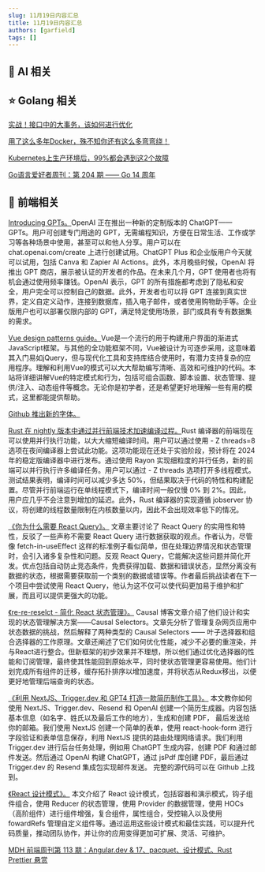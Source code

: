 ```yaml
---
slug: 11月19日内容汇总
title: 11月19日内容汇总
authors: [garfield]
tags: []
---
```


## 🌟 AI 相关



## ⭐️ Golang 相关

[实战！接口中的大事务，该如何进行优化](https://mp.weixin.qq.com/s/pLMVzx06h1ZMTfF8YOJVJQ)

[用了这么多年Docker，殊不知你还有这么多弯弯绕！](https://mp.weixin.qq.com/s/zptQWV-iqrhEU1U4UFTqrg)

[Kubernetes上生产环境后，99%都会遇到这2个故障](https://mp.weixin.qq.com/s/2v5xS_FQI0HQLCkCzn_waA)

[Go语言爱好者周刊：第 204 期 —— Go 14 周年](https://mp.weixin.qq.com/s/KCxwi4FBBrS4r6_kDNi9QA)

## 📒 前端相关

[Introducing GPTs。](https://openai.com/blog/introducing-gpts)OpenAI 正在推出一种新的定制版本的 ChatGPT—— GPTs。用户可创建专门用途的 GPT，无需编程知识，方便在日常生活、工作或学习等各种场景中使用，甚至可以和他人分享。用户可以在 chat.openai.com/create 上进行创建试用。ChatGPT Plus 和企业版用户今天就可以试用，包括 Canva 和 Zapier AI Actions。此外，本月晚些时候，OpenAI 将推出 GPT 商店，展示被认证的开发者的作品。在未来几个月，GPT 使用者也将有机会通过使用频率赚钱。OpenAI 表示，GPT 的所有措施都考虑到了隐私和安全，用户完全可以控制自己的数据。此外，开发者也可以将 GPT 连接到真实世界，定义自定义动作，连接到数据库，插入电子邮件，或者使用购物助手等。企业版用户也可以部署仅限内部的 GPT，满足特定使用场景，部门或具有专有数据集的需求。

[Vue design patterns guide。](https://www.patterns.dev/vue)Vue是一个流行的用于构建用户界面的渐进式JavaScript框架。与其他的全功能框架不同，Vue被设计为可逐步采用，这意味着其入门易如jQuery，但与现代化工具和支持库结合使用时，有潜力支持复杂的应用程序。理解和利用Vue的模式可以大大帮助编写清晰、高效和可维护的代码。本站将详细讲解Vue的特定模式和行为，包括可组合函数、脚本设置、状态管理、提供/注入、动态组件等概念。无论你是初学者，还是希望更好地理解一些有用的模式，这里都能提供帮助。

[Github 推出新的字体。](https://monaspace.githubnext.com/)

[Rust 在 nightly 版本中通过并行前端技术加速编译过程。](https://blog.rust-lang.org/2023/11/09/parallel-rustc.html)Rust 编译器的前端现在可以使用并行执行功能，以大大缩短编译时间。用户可以通过使用 - Z threads=8 选项在夜间编译器上尝试此功能。这项功能现在还处于实验阶段，预计将在 2024 年的稳定版编译器中进行发布。通过使用 Rayon 实现细粒度的并行任务，新的前端可以并行执行许多编译任务。用户可以通过 - Z threads 选项打开多线程模式。测试结果表明，编译时间可以减少多达 50%，但结果取决于代码的特性和构建配置。尽管并行前端运行在单线程模式下，编译时间一般仅慢 0% 到 2%。因此，用户应几乎不会注意到增加的延迟。此外，Rust 编译器的实现遵循 jobserver 协议，将创建的线程数量限制在内核数量以内，因此不会出现效率低下的情况。

[《你为什么需要 React Query》。](https://tkdodo.eu/blog/why-you-want-react-query) 文章主要讨论了 React Query 的实用性和特性，反驳了一些声称不需要 React Query 进行数据获取的观点。作者认为，尽管像 fetch-in-useEffect 这样的标准例子看似简单，但在处理边界情况和状态管理时，会引入诸多复杂性和问题。反观 React Query，它能解决这些问题并简化开发。优点包括自动防止竞态条件，免费获得加载、数据和错误状态，显然分离没有数据的状态，根据需要获取前一个类别的数据或错误等。作者最后挑战读者在下一个项目中尝试使用 React Query，他认为这不仅可以使代码更加易于维护和扩展，而且可以提供更强大的功能。

[《re-re-reselct - 简化 React 状态管理》。](https://causal.app/blog/re-re-reselect) Causal 博客文章介绍了他们设计和实现的状态管理解决方案——Causal Selectors。文章先分析了管理复杂网页应用中状态数据的挑战，然后解释了两种类型的 Causal Selectors —— 叶子选择器和组合选择器的工作原理。文章还阐述了它们如何优化性能，减少不必要的重渲染，并与React进行整合。但新框架的初步效果并不理想，所以他们通过优化选择器的性能和订阅管理，最终使其性能回到原始水平，同时使状态管理更容易使用。他们计划完成所有组件的迁移，缓存拓扑排序以增加速度，并将状态从Redux移出，以便更好地管理后端查询的状态。

[《利用 NextJS、Trigger.dev 和 GPT4 打造一款简历制作工具》。](https://dev.to/triggerdotdev/creating-a-resume-builder-with-nextjs-triggerdev-and-gpt4-4gmf) 本文教你如何使用 NextJS、Trigger.dev、Resend 和 OpenAI 创建一个简历生成器。内容包括基本信息（如名字、姓氏以及最后工作的地方），生成和创建 PDF， 最后发送给你的邮箱。我们使用 NextJS 创建一个简单的表单，使用 react-hook-form 进行字段验证和表单信息保存，利用 NextJS 提供的路由处理网络请求。我们利用 Trigger.dev 进行后台任务处理，例如用 ChatGPT 生成内容，创建 PDF 和通过邮件发送。然后通过 OpenAI 构建 ChatGPT，通过 jsPdf 库创建 PDF，最后通过 Trigger.dev 的 Resend 集成包实现邮件发送。 完整的源代码可以在 Github 上找到。

[《React 设计模式》。](https://dev.to/refine/react-design-patterns-230o) 本文介绍了 React 设计模式，包括容器和演示模式，钩子组件组合，使用 Reducer 的状态管理，使用 Provider 的数据管理，使用 HOCs（高阶组件）进行组件增强，复合组件，属性组合，受控输入以及使用 fowardRefs 管理自定义组件等。通过运用这些设计模式和最佳实践，可以提升代码质量，推动团队协作，并让你的应用变得更加可扩展、灵活、可维护。

[MDH 前端周刊第 113 期：Angular.dev & 17、pacquet、设计模式、Rust Prettier 悬赏](https://mdhweekly.com/weekly/issue-0113)
